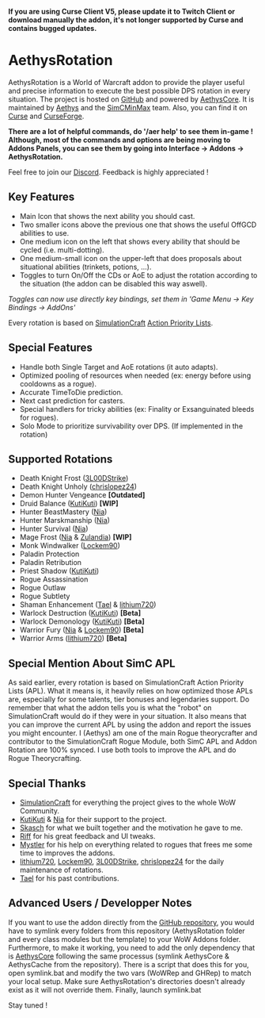 **If you are using Curse Client V5, please update it to Twitch Client or download manually the addon, it's not longer supported by Curse and contains bugged updates.**

# AethysRotation

AethysRotation is a World of Warcraft addon to provide the player useful and precise information to execute the best possible DPS rotation in every situation.
The project is hosted on [GitHub](https://github.com/SimCMinMax/AethysRotation) and powered by [AethysCore](https://github.com/SimCMinMax/AethysCore).
It is maintained by [Aethys](https://github.com/Aethys256/) and the [SimCMinMax](https://github.com/orgs/SimCMinMax/people) team.
Also, you can find it on [Curse](https://mods.curse.com/addons/wow/aethysrotation) and [CurseForge](https://wow.curseforge.com/projects/aethysrotation).

**There are a lot of helpful commands, do '/aer help' to see them in-game !
Although, most of the commands and options are being moving to Addons Panels, you can see them by going into Interface -> Addons -> AethysRotation.**

Feel free to join our [Discord](https://discord.gg/tFR2uvK). Feedback is highly appreciated !

## Key Features
- Main Icon that shows the next ability you should cast.
- Two smaller icons above the previous one that shows the useful OffGCD abilities to use.
- One medium icon on the left that shows every ability that should be cycled (i.e. multi-dotting).
- One medium-small icon on the upper-left that does proposals about situational abilities (trinkets, potions, ...).
- Toggles to turn On/Off the CDs or AoE to adjust the rotation according to the situation (the addon can be disabled this way aswell).

_Toggles can now use directly key bindings, set them in 'Game Menu -> Key Bindings -> AddOns'_

Every rotation is based on [SimulationCraft](http://simulationcraft.org/) [Action Priority Lists](https://github.com/simulationcraft/simc/wiki/ActionLists).

## Special Features
- Handle both Single Target and AoE rotations (it auto adapts).
- Optimized pooling of resources when needed (ex: energy before using cooldowns as a rogue).
- Accurate TimeToDie prediction.
- Next cast prediction for casters.
- Special handlers for tricky abilities (ex: Finality or Exsanguinated bleeds for rogues).
- Solo Mode to prioritize survivability over DPS. (If implemented in the rotation)

## Supported Rotations
- Death Knight Frost ([3L00DStrike](https://github.com/3L00DStrike))
- Death Knight Unholy ([chrislopez24](https://github.com/chrislopez24))
- Demon Hunter Vengeance **[Outdated]**
- Druid Balance ([KutiKuti](https://github.com/Kutikuti)) **[WIP]**
- Hunter BeastMastery ([Nia](https://github.com/Nianel))
- Hunter Marskmanship ([Nia](https://github.com/Nianel))
- Hunter Survival ([Nia](https://github.com/Nianel))
- Mage Frost ([Nia](https://github.com/Nianel) & [Zulandia](https://github.com/AlexanderKenny)) **[WIP]**
- Monk Windwalker ([Lockem90](https://github.com/Lockem90))
- Paladin Protection
- Paladin Retribution
- Priest Shadow ([KutiKuti](https://github.com/Kutikuti))
- Rogue Assassination
- Rogue Outlaw
- Rogue Subtlety
- Shaman Enhancement ([Tael](https://github.com/Tae-l) & [lithium720](https://github.com/lithium720))
- Warlock Destruction ([KutiKuti](https://github.com/Kutikuti)) **[Beta]**
- Warlock Demonology ([KutiKuti](https://github.com/Kutikuti)) **[Beta]**
- Warrior Fury ([Nia](https://github.com/Nianel) & [Lockem90](https://github.com/Lockem90)) **[Beta]**
- Warrior Arms ([lithium720](https://github.com/lithium720)) **[Beta]**

## Special Mention About SimC APL
As said earlier, every rotation is based on SimulationCraft Action Priority Lists (APL).
What it means is, it heavily relies on how optimized those APLs are, especially for some talents, tier bonuses and legendaries support.
Do remember that what the addon tells you is what the "robot" on SimulationCraft would do if they were in your situation.
It also means that you can improve the current APL by using the addon and report the issues you might encounter.
I (Aethys) am one of the main Rogue theorycrafter and contributor to the SimulationCraft Rogue Module, both SimC APL and Addon Rotation are 100% synced. I use both tools to improve the APL and do Rogue Theorycrafting.

## Special Thanks
- [SimulationCraft](http://simulationcraft.org/) for everything the project gives to the whole WoW Community.
- [KutiKuti](https://github.com/Kutikuti) & [Nia](https://github.com/Nianel) for their support to the project.
- [Skasch](https://github.com/skasch) for what we built together and the motivation he gave to me.
- [Riff](https://github.com/tombell) for his great feedback and UI tweaks.
- [Mystler](https://github.com/Mystler) for his help on everything related to rogues that frees me some time to improves the addons.
- [lithium720](https://github.com/lithium720), [Lockem90](https://github.com/Lockem90), [3L00DStrike](https://github.com/3L00DStrike), [chrislopez24](https://github.com/chrislopez24) for the daily maintenance of rotations.
- [Tael](https://github.com/Tae-l) for his past contributions.

## Advanced Users / Developper Notes
If you want to use the addon directly from the [GitHub repository](https://github.com/SimCMinMax/AethysRotation), you would have to symlink every folders from this repository (AethysRotation folder and every class modules but the template) to your WoW Addons folder.
Furthermore, to make it working, you need to add the only dependency that is [AethysCore](https://github.com/SimCMinMax/AethysCore) following the same processus (symlink AethysCore & AethysCache from the repository).
There is a script that does this for you, open symlink.bat and modify the two vars (WoWRep and GHRep) to match your local setup.
Make sure AethysRotation's directories doesn't already exist as it will not override them.
Finally, launch symlink.bat

Stay tuned !
